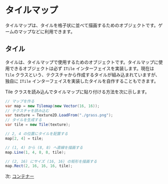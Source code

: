 # タイルマップ

タイルマップは、タイルを格子状に並べて描画するためのオブジェクトです。ゲームのマップなどに利用できます。

## タイル

タイルは、タイルマップで使用するためのオブジェクトです。タイルマップに使用できるオブジェクトは必ず `ITile` インターフェイスを実装します。現在は `Tile` クラスという、テクスチャから作成するタイルが組み込まれていますが、独自に `ITile` インターフェイスを実装したタイルを自作することもできます。

Tile クラスを読み込んでタイルマップに貼り付ける方法を次に示します。

```cs
// マップを作る
var map = new Tilemap(new Vector(16, 16));
// テクスチャを読み込む
var texture = Texture2D.LoadFrom("./grass.png");
// タイルを生成する
var tile = new Tile(texture);

// 2, 4 の位置にタイルを配置する
map[2, 4] = tile;

// (1, 4) から (8, 8) へ直線を描画する
map.Line(1, 4, 8, 8, tile);

// (2, 16) にサイズ (16, 16) の矩形を描画する
map.Rect(2, 16, 16, 16, tile);
```

次: [コンテナー](container.md)